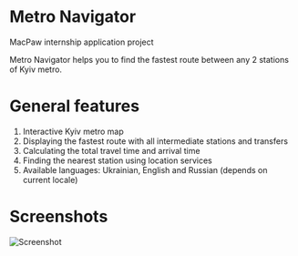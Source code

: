 # Metro Navigator

MacPaw internship application project

Metro Navigator helps you to find the fastest route between any 2 stations of Kyiv metro.

# General features
1) Interactive Kyiv metro map
2) Displaying the fastest route with all intermediate stations and transfers
3) Calculating the total travel time and arrival time
4) Finding the nearest station using location services
5) Available languages: Ukrainian, English and Russian (depends on current locale)

# Screenshots
![Screenshot](http://i.imgur.com/0SmALm7.gif)
